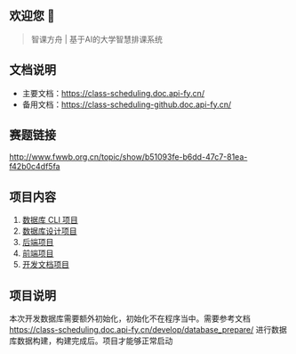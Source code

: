 ## 欢迎您 👋

> 智课方舟 | 基于AI的大学智慧排课系统

## 文档说明

- 主要文档：https://class-scheduling.doc.api-fy.cn/
- 备用文档：https://class-scheduling-github.doc.api-fy.cn/

## 赛题链接

http://www.fwwb.org.cn/topic/show/b51093fe-b6dd-47c7-81ea-f42b0c4df5fa


## 项目内容

1. [数据库 CLI 项目](https://github.com/class-scheduling-system/table-install-cli)
2. [数据库设计项目](https://github.com/class-scheduling-system/database-design)
3. [后端项目](https://github.com/class-scheduling-system/class-scheduling)
4. [前端项目](https://github.com/class-scheduling-system/class-scheduling-web)
5. [开发文档项目](https://github.com/class-scheduling-system/develop-document)

## 项目说明

本次开发数据库需要额外初始化，初始化不在程序当中。需要参考文档
https://class-scheduling.doc.api-fy.cn/develop/database_prepare/
进行数据库数据构建，构建完成后。项目才能够正常启动
